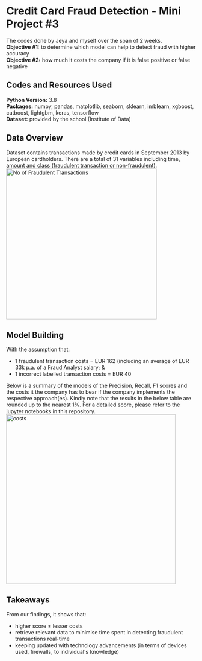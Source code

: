 # Credit Card Fraud Detection - Mini Project #3 

The codes done by Jeya and myself over the span of 2 weeks. 
\
**Objective #1:** to determine which model can help to detect fraud with higher accuracy 
\
**Objective #2:** how much it costs the company if it is false positive or false negative

## Codes and Resources Used 
**Python Version:** 3.8 \
**Packages:** numpy, pandas, matplotlib, seaborn, sklearn, imblearn, xgboost, catboost, lightgbm, keras, tensorflow \
**Dataset:** provided by the school (Institute of Data)

## Data Overview 
Dataset contains transactions made by credit cards in September 2013 by European cardholders. There are a total of 31 variables including time, amount and class (fraudulent transaction or non-fraudulent). 
\
<img width="400" alt="No of Fraudulent Transactions" src="https://user-images.githubusercontent.com/77626155/128606514-abfbd6d5-ec85-44e4-81d2-91b711e749ff.PNG">

## Model Building
With the assumption that: 
* 1 fraudulent transaction costs = EUR 162 (including an average of EUR 33k p.a. of a Fraud Analyst salary; & 
* 1 incorrect labelled transaction costs = EUR 40 

Below is a summary of the models of the Precision, Recall, F1 scores and the costs it the company has to bear if the company implements the respective approach(es). Kindly note that the results in the below table are rounded up to the nearest 1%. For a detailed score, please refer to the jupyter notebooks in this repository. 
\
<img width="450" alt="costs" src="https://user-images.githubusercontent.com/77626155/128606631-2626eeec-92dc-44eb-8381-bd204e2c6276.PNG">

## Takeaways 
From our findings, it shows that: 
* higher score  ≠  lesser costs 
* retrieve relevant data to minimise time spent in detecting fraudulent transactions real-time 
* keeping updated with technology advancements (in terms of devices used, firewalls, to individual's knowledge)
